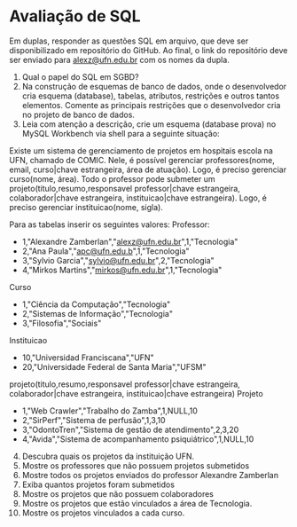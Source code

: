 # Avaliação de SQL

Em duplas, responder as questões SQL em arquivo, que deve ser disponibilizado em repositório do GitHub. Ao final, o link do repositório deve ser enviado para alexz@ufn.edu.br com os nomes da dupla.

1) Qual o papel do SQL em SGBD?
2) Na construção de esquemas de banco de dados, onde o desenvolvedor cria esquema (database), tabelas, atributos, restrições e outros tantos elementos. Comente as principais restrições que o desenvolvedor cria no projeto de banco de dados.
3) Leia com atenção a descrição, crie um esquema (database prova) no MySQL Workbench via shell para a seguinte situação:

Existe um sistema de gerenciamento de projetos em hospitais escola na UFN, chamado de COMIC. Nele, é possível gerenciar professores(nome, email, curso|chave estrangeira, área de atuação). Logo, é preciso gerenciar curso(nome, área). Todo o professor pode submeter um projeto(titulo,resumo,responsavel professor|chave estrangeira, colaborador|chave estrangeira, instituicao|chave estrangeira). Logo, é preciso gerenciar instituicao(nome, sigla).

Para as tabelas inserir os seguintes valores:
Professor:
  - 1,"Alexandre Zamberlan","alexz@ufn.edu.br",1,"Tecnologia"
  - 2,"Ana Paula","apc@ufn.edu.b",1,"Tecnologia"
  -  3,"Sylvio Garcia","sylvio@ufn.edu.br",2,"Tecnologia"
  -  4,"Mirkos Martins","mirkos@ufn.edu.br",1,"Tecnologia"

Curso
  -  1,"Ciência da Computação","Tecnologia"
  - 2,"Sistemas de Informação","Tecnologia"
  - 3,"Filosofia","Sociais"

Instituicao
  - 10,"Universidad Franciscana","UFN"
  - 20,"Universidade Federal de Santa Maria","UFSM"

projeto(titulo,resumo,responsavel professor|chave estrangeira, colaborador|chave estrangeira, instituicao|chave estrangeira)
Projeto
  - 1,"Web Crawler","Trabalho do Zamba",1,NULL,10
  - 2,"SirPerf","Sistema de perfusão",1,3,10
  - 3,"OdontoTren","Sistema de gestão de atendimento",2,3,20
  - 4,"Avida","Sistema de acompanhamento psiquiátrico",1,NULL,10

4) Descubra quais os projetos da instituição UFN.
5) Mostre os professores que não possuem projetos submetidos
6) Mostre todos os projetos enviados do professor Alexandre Zamberlan
7) Exiba quantos projetos foram submetidos
8) Mostre os projetos que não possuem colaboradores
9) Mostre os projetos que estão vinculados a área de Tecnologia.
10) Mostre os projetos vinculados a cada curso.



